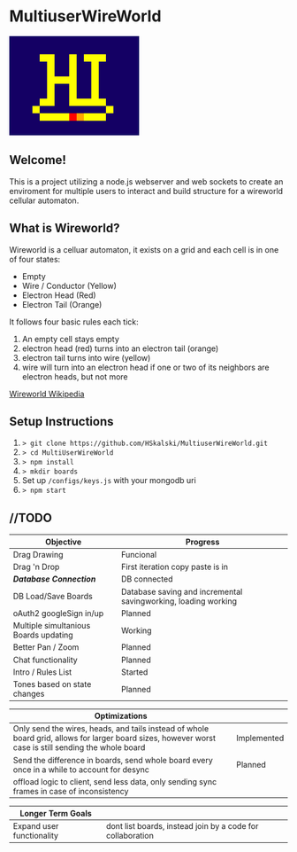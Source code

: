 # MultiuserWireWorld
![Hello Gif](Hello.gif)

## Welcome!
This is a project utilizing a node.js webserver and web sockets to create an enviroment for multiple users to interact and build structure for a wireworld cellular automaton. 

## What is Wireworld? 
Wireworld is a celluar automaton, it exists on a grid and each cell is in one of four states:
* Empty
* Wire / Conductor (Yellow) 
* Electron Head (Red)
* Electron Tail (Orange)


It follows four basic rules each tick:

1. An empty cell stays empty
2. electron head (red) turns into an electron tail (orange)
3. electron tail turns into wire (yellow)
4. wire will turn into an electron head if one or two of its neighbors are electron heads, but not more



[Wireworld Wikipedia](https://en.wikipedia.org/wiki/Wireworld)

## Setup Instructions
1. `> git clone https://github.com/HSkalski/MultiuserWireWorld.git`
2. `> cd MultiUserWireWorld`
3. `> npm install`
4. `> mkdir boards`
5. Set up `/configs/keys.js` with your mongodb uri
6. `> npm start`


## //TODO

|Objective |Progress |
| ---      |  ---    |
|Drag Drawing| Funcional|
|Drag 'n Drop| First iteration copy paste is in|
|___Database Connection___| DB connected|
|DB Load/Save Boards| Database saving and incremental savingworking, loading working|
|oAuth2 googleSign in/up| Planned|
|Multiple simultanious Boards updating| Working|
|Better Pan / Zoom| Planned|
|Chat functionality|Planned|
|Intro / Rules List|Started|
| Tones based on state changes | Planned |

| Optimizations | |
| --- | --- |
|Only send the wires, heads, and tails instead of whole board grid, allows for larger board sizes, however worst case is still sending the whole board | Implemented |
| Send the difference in boards, send whole board every once in a while to account for desync | Planned |
| offload logic to client, send less data, only sending sync frames in case of inconsistency|  |

| Longer Term Goals | |
| --- | --- |
| Expand user functionality | dont list boards, instead join by a code for collaboration |
